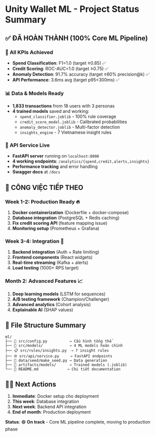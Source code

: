 # Unity Wallet ML - Project Status Summary

## ✅ ĐÃ HOÀN THÀNH (100% Core ML Pipeline)

### 🎯 **All KPIs Achieved**
- **Spend Classification**: F1=1.0 (target ≥0.85) ✅
- **Credit Scoring**: ROC-AUC=1.0 (target ≥0.75) ✅  
- **Anomaly Detection**: 91.7% accuracy (target ≥60% precision@k) ✅
- **API Performance**: 3.6ms avg (target p95<300ms) ✅

### 📊 **Data & Models Ready**
- **1,833 transactions** from 18 users with 3 personas
- **4 trained models** saved and working:
  - `spend_classifier.joblib` - 100% rule coverage
  - `credit_score_model.joblib` - Calibrated probabilities
  - `anomaly_detector.joblib` - Multi-factor detection
  - `insights_engine` - 7 Vietnamese insight rules

### 🚀 **API Service Live**
- **FastAPI server** running on `localhost:8000`
- **4 working endpoints**: `/analytics/{spend,credit,alerts,insights}`
- **Performance tracking** and error handling
- **Swagger docs** at `/docs`

## 🔄 CÔNG VIỆC TIẾP THEO

### **Week 1-2: Production Ready** 🔥
1. **Docker containerization** (Dockerfile + docker-compose)
2. **Database integration** (PostgreSQL + Redis caching)
3. **Fix credit scoring API** (feature mapping issue)
4. **Monitoring setup** (Prometheus + Grafana)

### **Week 3-4: Integration** 🚧  
1. **Backend integration** (Auth + Rate limiting)
2. **Frontend components** (React widgets)
3. **Real-time streaming** (Kafka + alerts)
4. **Load testing** (1000+ RPS target)

### **Month 2: Advanced Features** 📈
1. **Deep learning models** (LSTM for sequences)
2. **A/B testing framework** (Champion/Challenger)
3. **Advanced analytics** (Cohort analysis)
4. **Explainable AI** (SHAP values)

## 📁 **File Structure Summary**

```
ml/
├── 🎯 src/config.py          → Cấu hình tổng thể
├── 🤖 src/models/            → 4 ML models hoàn chình
├── 📋 src/rules/insights.py  → 7 insight rules
├── 🌐 src/api/service.py     → FastAPI endpoints
├── 🎲 data/seed/make_seed.py → Data generation
├── 💾 artifacts/models/      → Trained models (.joblib)
└── 📖 README.md             → Chi tiết documentation
```

## 🏃‍♂️ **Next Actions**
1. **Immediate**: Docker setup cho deployment
2. **This week**: Database integration  
3. **Next week**: Backend API integration
4. **End of month**: Production deployment

**Status**: 🟢 **On track** - Core ML pipeline complete, moving to production phase
